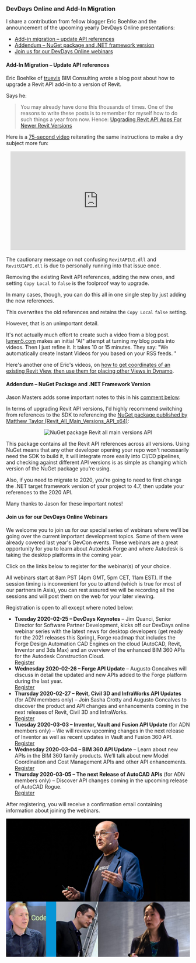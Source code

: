 <head>
<meta http-equiv="Content-Type" content="text/html; charset=utf-8">
<link rel="stylesheet" type="text/css" href="bc.css">
<script src="https://cdn.rawgit.com/google/code-prettify/master/loader/run_prettify.js" type="text/javascript"></script>
<script async src="https://platform.twitter.com/widgets.js" charset="utf-8"></script>
</head>

<!---

- DevDays online -- https://adndevblog.typepad.com/autocad/2020/01/join-us-for-our-devdays-online-webinars.html

- Upgrading Revit API Apps For Newer Revit Versions - RevThat

twitter:

Add-in migration i.e. updating API references and invitation to join the upcoming yearly DevDays Online webinars for the #RevitAPI #DynamoBim @AutodeskForge @AutodeskRevit #bim #ForgeDevCon http://bit.ly/devdaysmigration

I share a contribution from fellow blogger Eric Boehlke and the announcement of the upcoming yearly DevDays Online presentations
&ndash; Add-in migration &ndash; Update API references
&ndash; Join us for our DevDays Online webinars...

linkedin:

Add-in migration, i.e., updating API references and invitation to join the upcoming yearly DevDays Online webinars for the #RevitAPI

http://bit.ly/devdaysmigration

I share a contribution from fellow blogger Eric Boehlke and the announcement of the upcoming yearly DevDays Online presentations:

- Add-in migration
- Update API references
- Join us for our DevDays Online webinars...

#bim #DynamoBim #ForgeDevCon #Revit #API #IFC #SDK #AI #VisualStudio #Autodesk #AEC #adsk

the [Revit API discussion forum](http://forums.autodesk.com/t5/revit-api-forum/bd-p/160) thread

<p style="font-size: 80%; font-style:italic"></p>

-->

### DevDays Online and Add-In Migration

I share a contribution from fellow blogger Eric Boehlke and the announcement of the upcoming yearly DevDays Online presentations:

- [Add-in migration &ndash; update API references](#2)
- [Addendum &ndash; NuGet package and .NET framework version](#2.1)
- [Join us for our DevDays Online webinars](#3)

#### <a name="2"></a>Add-In Migration &ndash; Update API references

Eric Boehlke of [truevis](https://truevis.com) BIM Consulting
wrote a blog post about how to upgrade a Revit API add-in to a version of Revit.

Says he:

> You may already have done this thousands of times.
One of the reasons to write these posts is to remember for myself how to do such things a year from now.
Hence:
[Upgrading Revit API Apps For Newer Revit Versions](http://revthat.com/upgrading-revit-api-apps-for-newer-revit-versions)

Here is a [75-second video](https://youtu.be/ypC_0REg22U) reiterating the same instructions to make a dry subject more fun:

<center>
<iframe width="480" height="270" src="https://www.youtube.com/embed/ypC_0REg22U" frameborder="0" allow="accelerometer; autoplay; encrypted-media; gyroscope; picture-in-picture" allowfullscreen></iframe>
</center>

The cautionary message on not confusing `RevitAPIUI.dll` and `RevitUIAPI.dll` is due to personally running into that issue once.

Removing the existing Revit API references, adding the new ones, and setting `Copy Local` to `false` is the foolproof way to upgrade.

In many cases, though, you can do this all in one single step by just adding the new references.

This overwrites the old references and retains the `Copy Local` `false` setting.

However, that is an unimportant detail.

It's not actually much effort to create such a video from a blog post.
[lumen5.com](https://lumen5.com) makes an initial "AI" attempt at turning my blog posts into videos.
Then I just refine it. It takes 10 or 15 minutes.
They say: "We automatically create Instant Videos for you based on your RSS feeds. "

Here's another one of Eric's videos,
on [how to get coordinates of an existing Revit View, then use them for placing other Views in Dynamo](https://youtu.be/UZl9gpFgxy0).

#### <a name="2.1"></a>Addendum &ndash; NuGet Package and .NET Framework Version

Jason Masters adds some important notes to this in
his [comment below](https://thebuildingcoder.typepad.com/blog/2020/01/devdays-online-and-add-in-migration.html#comment-4774664575):

In terms of upgrading Revit API versions, I'd highly recommend switching from references to the SDK to referencing
the [NuGet package published by Matthew Taylor (Revit_All_Main_Versions_API_x64)](https://www.nuget.org/packages/Revit_All_Main_Versions_API_x64):

<center>
<img src="img/revit_all_main_versions_api.jpg" alt="NuGet package Revit all main versions API" title="NuGet package Revit all main versions API" width="512"/> <!-- 2365 -->
</center>

This package contains all the Revit API references across all versions.
Using NuGet means that any other developer opening your repo won't necessarily need the SDK to build it, it will integrate more easily into CI/CD pipelines, and checking against different API versions is as simple as changing which version of the NuGet package you're using.

Also, if you need to migrate to 2020, you're going to need to first change the .NET target framework version of your project to 4.7, then update your references to the 2020 API.

Many thanks to Jason for these important notes!

#### <a name="3"></a>Join us for our DevDays Online Webinars

We welcome you to join us for our special series of webinars where we’ll be going over the current important development topics.
Some of them were already covered last year's DevCon events.  These webinars are a great opportunity for you to learn about Autodesk Forge and where Autodesk is taking the desktop platforms in the coming year.

Click on the links below to register for the webinar(s) of your choice.

All webinars start at 8am PST (4pm GMT, 5pm CET, 11am EST).
If the session timing is inconvenient for you to attend (which is true for most of our partners in Asia), you can rest assured we will be recording all the sessions and will post them on the web for your later viewing.

Registration is open to all except where noted below:

- <b>Tuesday 2020-02-25 &ndash; DevDays Keynotes</b>
&ndash; Jim Quanci, Senior Director for Software Partner Development, kicks off our DevDays online webinar series with the latest news for desktop developers (get ready for the 2021 releases this Spring), Forge roadmap that includes the Forge Design Automation CAD Engines on the cloud (AutoCAD, Revit, Inventor and 3ds Max) and an overview of the enhanced BIM 360 APIs for the Autodesk Construction Cloud.
<br/>[Register](https://autodesk.zoom.us/webinar/register/WN_J-iJ9Iy1TQ-TYgB3CdQoLg)
- <b>Wednesday 2020-02-26 &ndash; Forge API Update</b>
&ndash; Augusto Goncalves will discuss in detail the updated and new APIs added to the Forge platform during the last year.
<br/>[Register](https://autodesk.zoom.us/webinar/register/WN_MlyzAqW8TF-oC7XPFcC7FA)
- <b>Thursday 2020-02-27 &ndash; Revit, Civil 3D and InfraWorks API Updates</b> (for ADN members only)
&ndash; Join Sasha Crotty and Augusto Goncalves to discover the product and API changes and enhancements coming in the next releases of Revit, Civil 3D and InfraWorks.
<br/>[Register](https://autodesk.zoom.us/webinar/register/WN_jLl0gXjxTnK3PWHsGyzARg)
- <b>Tuesday 2020-03-03 &ndash; Inventor, Vault and Fusion API Update</b> (for ADN members only)
&ndash; We will review upcoming changes in the next release of Inventor as well as recent updates in Vault and Fusion 360 API.
<br/>[Register](https://autodesk.zoom.us/webinar/register/WN_XlRo7ADySLGofmc7M9cdkQ)
- <b>Wednesday 2020-03-04 &ndash; BIM 360 API Update</b>
&ndash; Learn about new APIs in the BIM 360 family products.
We’ll talk about new Model Coordination and Cost Management APIs and other API enhancements.
<br/>[Register](https://autodesk.zoom.us/webinar/register/WN_TIxv3ZpPS1228DYy_-i7HA)
- <b>Thursday 2020-03-05 &ndash; The next Release of AutoCAD APIs</b> (for ADN members only)
&ndash; Discover API changes coming in the upcoming release of AutoCAD Rogue.
<br/>[Register](https://autodesk.zoom.us/webinar/register/WN_h1Mmc-leRjKAFhqIjiv9Sw)

After registering, you will receive a confirmation email containing information about joining the webinars.

<center>
<img src="img/devdays_online_2020.jpg" alt="DevDays Online 2020" title="DevDays Online 2020" width="512"/> <!-- 1024 -->
</center>
